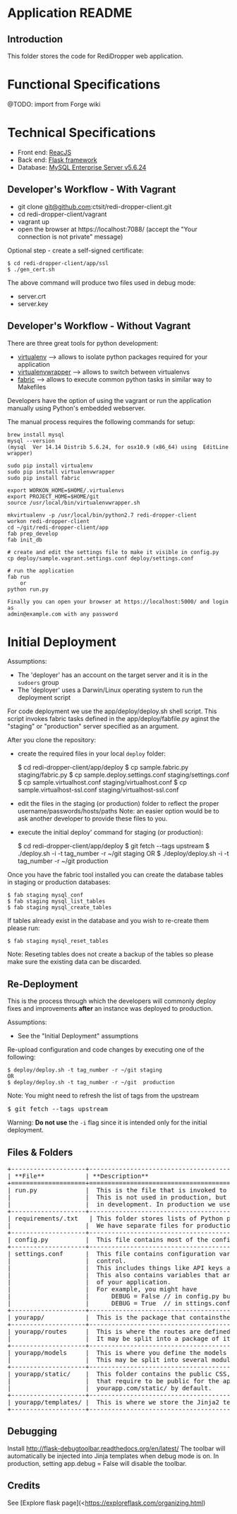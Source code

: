 # Application README

## Introduction

This folder stores the code for RediDropper web application.


# Functional Specifications

@TODO: import from Forge wiki


# Technical Specifications

- Front end: [ReacJS](https://facebook.github.io/react/docs/tutorial.html)
- Back end: [Flask framework](http://flask.pocoo.org)
- Database: [MySQL Enterprise Server v5.6.24](http://dev.mysql.com/doc/relnotes/mysql/5.6/en/news-5-6-24.html)


## Developer's Workflow - With Vagrant

* git clone git@github.com:ctsit/redi-dropper-client.git
* cd redi-dropper-client/vagrant
* vagrant up
* open the browser at https://localhost:7088/ (accept the "Your connection is not private" message)

Optional step - create a self-signed certificate:

    $ cd redi-dropper-client/app/ssl
    $ ./gen_cert.sh

The above command will produce two files used in debug mode:

- server.crt
- server.key


## Developer's Workflow - Without Vagrant

There are three great tools for python development:

 * [virtualenv](https://virtualenv.pypa.io/en/latest/)
    --> allows to isolate python packages required for your application
 * [virtualenvwrapper](https://virtualenvwrapper.readthedocs.org/en/latest/)
    --> allows to switch between virtualenvs
 * [fabric](https://fabric.readthedocs.org/en/latest/)
    --> allows to execute common python tasks in similar way to Makefiles


Developers have the option of using the vagrant or run the application
manually using Python's embedded webserver.

The manual process requires the following commands for setup:

    brew install mysql
    mysql --version
    (mysql  Ver 14.14 Distrib 5.6.24, for osx10.9 (x86_64) using  EditLine wrapper)

    sudo pip install virtualenv
    sudo pip install virtualenvwrapper
    sudo pip install fabric

    export WORKON_HOME=$HOME/.virtualenvs
    export PROJECT_HOME=$HOME/git
    source /usr/local/bin/virtualenvwrapper.sh

    mkvirtualenv -p /usr/local/bin/python2.7 redi-dropper-client
    workon redi-dropper-client
    cd ~/git/redi-dropper-client/app
    fab prep_develop
    fab init_db

    # create and edit the settings file to make it visible in config.py
    cp deploy/sample.vagrant.settings.conf deploy/settings.conf

    # run the application
    fab run
        or
    python run.py

    Finally you can open your browser at https://localhost:5000/ and login as
    admin@example.com with any password


# Initial Deployment

Assumptions:
 - The 'deployer' has an account on the target server and it is in the
    `sudoers` group
 - The 'deployer' uses a Darwin/Linux operating system to run the
    deployment script

For code deployment we use the app/deploy/deploy.sh shell script.
This script invokes fabric tasks defined in the app/deploy/fabfile.py
aginst the "staging" or "production" server specified as an argument.

After you clone the repository:

- create the required files in your local `deploy` folder:

    $ cd redi-dropper-client/app/deploy
    $ cp sample.fabric.py               staging/fabric.py
    $ cp sample.deploy.settings.conf    staging/settings.conf
    $ cp sample.virtualhost.conf        staging/virtualhost.conf
    $ cp sample.virtualhost-ssl.conf    staging/virtualhost-ssl.conf

- edit the files in the staging (or production) folder to reflect
  the proper username/passwords/hosts/paths
  Note: an easier option would be to ask another developer to provide these
  files to you.

- execute the initial deploy' command for staging (or production):

    $ cd redi-dropper-client/app/deploy
    $ git fetch --tags upstream
    $ ./deploy.sh -i -t tag_number -r ~/git staging
    OR
    $ ./deploy/deploy.sh -i -t tag_number -r ~/git production

Once you have the fabric tool installed you can create the database tables
in staging or production databases:

    $ fab staging mysql_conf
    $ fab staging mysql_list_tables
    $ fab staging mysql_create_tables

If tables already exist in the database and you wish to re-create them
please run:

    $ fab staging mysql_reset_tables

Note: Reseting tables does not create a backup of the tables so please
make sure the existing data can be discarded.


## Re-Deployment

This is the process through which the developers will commonly deploy
fixes and improvements **after** an instance was deployed to production.

Assumptions:
 - See the "Initial Deployment" assumptions

Re-upload configuration and code changes by executing one of the following:

    $ deploy/deploy.sh -t tag_number -r ~/git staging
    OR
    $ deploy/deploy.sh -t tag_number -r ~/git  production

Note: You might need to refresh the list of tags from the upstream

<pre>
$ git fetch --tags upstream
</pre>

Warning: **Do not use** the `-i` flag since it is intended only for the
        initial deployment.


## Files & Folders

<pre>
+--------------------+-----------------------------------------------------------------------------+
| **File**           | **Description**                                                             |
+====================+=============================================================================+
| run.py             |  This is the file that is invoked to start up a development server.         |
|                    |  This is not used in production, but it will see a lot of mileage           |
|                    |  in development. In production we use the dropper.wsgi file for Apache.     |
+--------------------+-----------------------------------------------------------------------------+
| requirements/.txt   | This folder stores lists of Python packages that the app depends on.       |
|                    |  We have separate files for production and development dependencies.        |
+--------------------+-----------------------------------------------------------------------------+
| config.py          |  This file contains most of the configuration variables that the app needs. |
+--------------------+-----------------------------------------------------------------------------+
| settings.conf      |  This file contains configuration variables that shouldn't be in version    |
|                    |  control.                                                                   |
|                    |  This includes things like API keys and database URIs containing passwords. |
|                    |  This also contains variables that are specific to this particular instance |
|                    |  of your application.                                                       |
|                    |  For example, you might have                                                |
|                    |      DEBUG = False // in config.py but                                      |
|                    |      DEBUG = True  // in sttings.conf for development.                      |
+--------------------+-----------------------------------------------------------------------------+
| yourapp/           |  This is the package that containsthe bulk of the application code.         |
+--------------------+-----------------------------------------------------------------------------+
| yourapp/routes     |  This is where the routes are defined.                                      |
|                    |  It may be split into a package of its own.                                 |
+--------------------+-----------------------------------------------------------------------------+
| yourapp/models     |  This is where you define the models of your application.                   |
|                    |  This may be split into several modules in the same way as routes.          |
+--------------------+-----------------------------------------------------------------------------+
| yourapp/static/    |  This folder contains the public CSS, JavaScript, images and other files    |
|                    |  that require to be public for the app. It is accessible from               |
|                    |  yourapp.com/static/ by default.                                            |
+--------------------+-----------------------------------------------------------------------------+
| yourapp/templates/ |  This is where we store the Jinja2 templates for the app.                   |
+--------------------+-----------------------------------------------------------------------------+
</pre>


## Debugging

Install http://flask-debugtoolbar.readthedocs.org/en/latest/
The toolbar will automatically be injected into Jinja templates when debug mode is on.
In production, setting app.debug = False will disable the toolbar.


## Credits

See [Explore flask page](<https://exploreflask.com/organizing.html)

